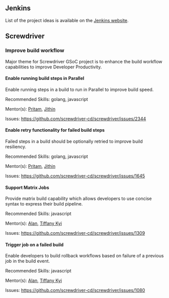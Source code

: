 
## Jenkins


List of the project ideas is available on the [Jenkins website](https://jenkins.io/projects/gsoc/2021/project-ideas/).

## Screwdriver



### Improve build workflow

Major theme for Screwdriver GSoC project is to enhance the build workflow capabilities to improve Developer Productivity.

#### Enable running build steps in Parallel

Enable running steps in a build to run in Parallel to improve build speed.

Recommended Skills: golang, javascript

Mentor(s): [Pritam](https://github.com/pritamstyz4ever/), [Jithin](https://github.com/jithine/)

Issues: https://github.com/screwdriver-cd/screwdriver/issues/2344

#### Enable retry functionality for failed build steps

Failed steps in a build should be optionally retried to improve build resiliency.

Recommended Skills: golang, javascript

Mentor(s): [Pritam](https://github.com/pritamstyz4ever/), [Jithin](https://github.com/jithine/)

Issues: https://github.com/screwdriver-cd/screwdriver/issues/1645

#### Support Matrix Jobs

Provide matrix build capability which allows developers to use concise syntax to express their build pipeline.

Recommended Skills: javascript

Mentor(s): [Alan](https://github.com/adong), [Tiffany Kyi](https://github.com/tkyi/)

Issues: https://github.com/screwdriver-cd/screwdriver/issues/1309



#### Trigger job on a failed build

Enable developers to build rollback workflows based on failure of a previous job in the build event.

Recommended Skills: javascript

Mentor(s): [Alan](https://github.com/adong), [Tiffany Kyi](https://github.com/tkyi/)

Issues: https://github.com/screwdriver-cd/screwdriver/issues/1080
